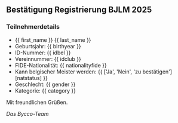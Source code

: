 ## Bestätigung Registrierung BJLM 2025

### Teilnehmerdetails

- {{ first_name }} {{ last_name }}
- Geburtsjahr: {{ birthyear }}
- ID-Nummer: {{ idbel }}
- Vereinnummer: {{ idclub }}
- FIDE-Nationalität: {{ nationalityfide }}
- Kann belgischer Meister werden: {{ ['Ja', 'Nein', 'zu bestätigen'][natstatus] }}
- Geschlecht: {{ gender }}
- Kategorie: {{ category }}

Mit freundlichen Grüßen.

_Das Bycco-Team_
